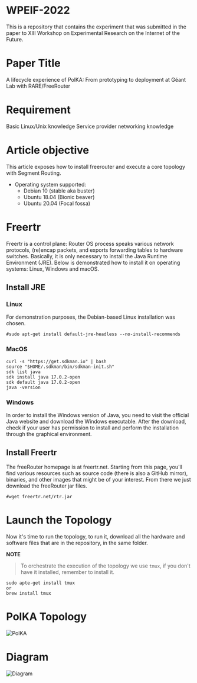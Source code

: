 # WPEIF-2022
This is a repository that contains the experiment that was submitted in the paper to XIII Workshop on Experimental Research on the Internet of the Future.

# Paper Title
A lifecycle experience of PolKA: From prototyping to deployment at Géant Lab with RARE/FreeRouter

# Requirement

Basic Linux/Unix knowledge
Service provider networking knowledge

# Article objective
This article exposes how to install freerouter and execute a core topology with Segment Routing.

- Operating system supported:
  - Debian 10 (stable aka buster)
  - Ubuntu 18.04 (Bionic beaver)
  - Ubuntu 20.04 (Focal fossa)


# Freertr
Freertr is a control plane: Router OS process speaks various network protocols, (re)encap packets, and exports forwarding tables to hardware switches. Basically, it is only necessary to install the Java Runtime Environment (JRE). Below is demonstrated how to install it on operating systems: Linux, Windows and macOS.

## Install JRE
### Linux
For demonstration purposes, the Debian-based Linux installation was chosen.
```console
#sudo apt-get install default-jre-headless --no-install-recommends
```

### MacOS
```console
curl -s "https://get.sdkman.io" | bash
source "$HOME/.sdkman/bin/sdkman-init.sh"
sdk list java
sdk install java 17.0.2-open
sdk default java 17.0.2-open
java -version
```

### Windows
In order to install the Windows version of Java, you need to visit the official Java website and download the Windows executable. After the download, check if your user has permission to install and perform the installation through the graphical environment. 

## Install Freertr
The freeRouter homepage is at freertr.net. Starting from this page, you'll find various resources such as source code (there is also a GitHub mirror), binaries, and other images that might be of your interest. From there we just download the freeRouter jar files.

```console
#wget freertr.net/rtr.jar
````

# Launch the Topology
Now it's time to run the topology, to run it, download all the hardware and software files that are in the repository, in the same folder.

**NOTE**
> To orchestrate the execution of the topology we use ```tmux```, if you don't have it installed, remember to install it.
```console
sudo apte-get install tmux
or
brew install tmux
````

# PolKA Topology
![PolKA](https://user-images.githubusercontent.com/56919528/163656929-62c592f7-07c6-41e1-9ddb-90998d865b7f.jpeg)


# Diagram
![Diagram](/Users/everson/wpeif2022/topology.png)